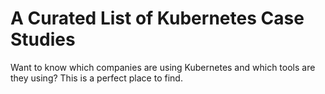 # A Curated List of Kubernetes Case Studies

Want to know which companies are using Kubernetes and which tools are they using? This is a perfect place to find.


